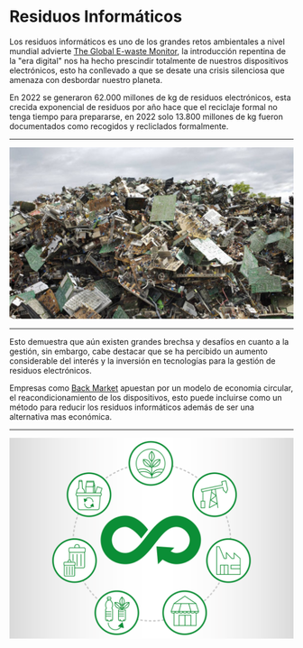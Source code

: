 
# Residuos Informáticos

Los residuos informáticos es uno de los grandes retos ambientales a nivel mundial advierte [The Global E-waste Monitor](https://www.itu.int/en/ITU-D/Environment/Pages/Publications/The-Global-E-waste-Monitor-2024.aspx), la introducción repentina de la "era digital" nos ha hecho prescindir totalmente de nuestros dispositivos electrónicos, esto ha conllevado a que se desate una crisis silenciosa que amenaza con desbordar nuestro planeta.

En 2022 se generaron 62.000 millones de kg de residuos electrónicos, esta crecida exponencial de residuos por año hace que el reciclaje formal no tenga tiempo para prepararse, en 2022 solo 13.800 millones de kg fueron documentados como recogidos y recliclados formalmente.

-----------------------------------------------------------------

![img3](img/img3.jpg)

------------------------------------------------------------------

Esto demuestra que aún existen grandes brechsa y desafíos en cuanto a la gestión, sin embargo, cabe destacar que se ha percibido un aumento considerable del interés y la inversión en tecnologías para la gestión de residuos electrónicos.

Empresas como [Back Market](https://www.backmarket.es/es-es) apuestan por un modelo de economia circular, el reacondicionamiento de los dispositivos, esto puede incluirse como un método para reducir los residuos informáticos además de ser una alternativa mas económica.

-------------------------------------------------------------

![img4](img/img4.png)
